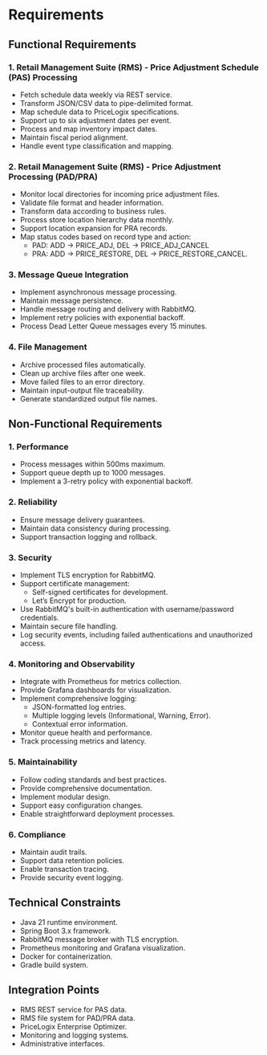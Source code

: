 # Requirements

## Functional Requirements

### 1. Retail Management Suite (RMS) - Price Adjustment Schedule (PAS) Processing
- Fetch schedule data weekly via REST service.
- Transform JSON/CSV data to pipe-delimited format.
- Map schedule data to PriceLogix specifications.
- Support up to six adjustment dates per event.
- Process and map inventory impact dates.
- Maintain fiscal period alignment.
- Handle event type classification and mapping.

### 2. Retail Management Suite (RMS) - Price Adjustment Processing (PAD/PRA)
- Monitor local directories for incoming price adjustment files.
- Validate file format and header information.
- Transform data according to business rules.
- Process store location hierarchy data monthly.
- Support location expansion for PRA records.
- Map status codes based on record type and action:
  - PAD: ADD → PRICE_ADJ, DEL → PRICE_ADJ_CANCEL
  - PRA: ADD → PRICE_RESTORE, DEL → PRICE_RESTORE_CANCEL.

### 3. Message Queue Integration
- Implement asynchronous message processing.
- Maintain message persistence.
- Handle message routing and delivery with RabbitMQ.
- Implement retry policies with exponential backoff.
- Process Dead Letter Queue messages every 15 minutes.

### 4. File Management
- Archive processed files automatically.
- Clean up archive files after one week.
- Move failed files to an error directory.
- Maintain input-output file traceability.
- Generate standardized output file names.

## Non-Functional Requirements

### 1. Performance
- Process messages within 500ms maximum.
- Support queue depth up to 1000 messages.
- Implement a 3-retry policy with exponential backoff.

### 2. Reliability
- Ensure message delivery guarantees.
- Maintain data consistency during processing.
- Support transaction logging and rollback.

### 3. Security
- Implement TLS encryption for RabbitMQ.
- Support certificate management:
  - Self-signed certificates for development.
  - Let’s Encrypt for production.
- Use RabbitMQ's built-in authentication with username/password credentials.
- Maintain secure file handling.
- Log security events, including failed authentications and unauthorized access.

### 4. Monitoring and Observability
- Integrate with Prometheus for metrics collection.
- Provide Grafana dashboards for visualization.
- Implement comprehensive logging:
  - JSON-formatted log entries.
  - Multiple logging levels (Informational, Warning, Error).
  - Contextual error information.
- Monitor queue health and performance.
- Track processing metrics and latency.

### 5. Maintainability
- Follow coding standards and best practices.
- Provide comprehensive documentation.
- Implement modular design.
- Support easy configuration changes.
- Enable straightforward deployment processes.

### 6. Compliance
- Maintain audit trails.
- Support data retention policies.
- Enable transaction tracing.
- Provide security event logging.

## Technical Constraints
- Java 21 runtime environment.
- Spring Boot 3.x framework.
- RabbitMQ message broker with TLS encryption.
- Prometheus monitoring and Grafana visualization.
- Docker for containerization.
- Gradle build system.

## Integration Points
- RMS REST service for PAS data.
- RMS file system for PAD/PRA data.
- PriceLogix Enterprise Optimizer.
- Monitoring and logging systems.
- Administrative interfaces.

